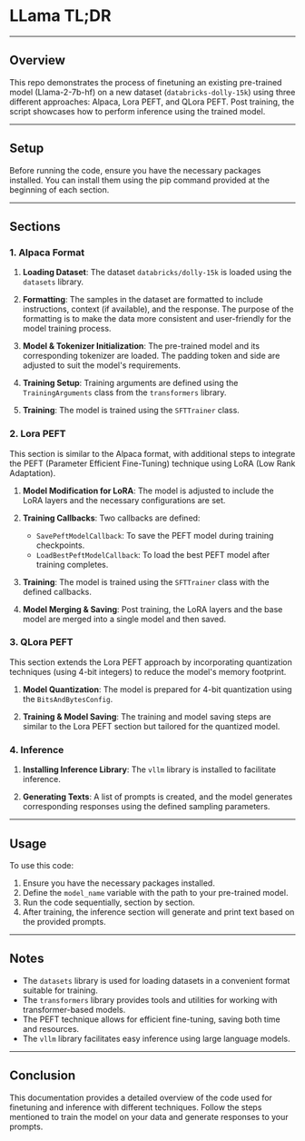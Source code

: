 
# LLama TL;DR

---

## Overview

This repo demonstrates the process of finetuning an existing pre-trained model (Llama-2-7b-hf) on a new dataset (`databricks-dolly-15k`) using three different approaches: Alpaca, Lora PEFT, and QLora PEFT. Post training, the script showcases how to perform inference using the trained model.

---

## Setup

Before running the code, ensure you have the necessary packages installed. You can install them using the pip command provided at the beginning of each section.

---

## Sections

### 1. Alpaca Format

1. **Loading Dataset**: The dataset `databricks/dolly-15k` is loaded using the `datasets` library.
   
2. **Formatting**: The samples in the dataset are formatted to include instructions, context (if available), and the response. The purpose of the formatting is to make the data more consistent and user-friendly for the model training process.

3. **Model & Tokenizer Initialization**: The pre-trained model and its corresponding tokenizer are loaded. The padding token and side are adjusted to suit the model's requirements.

4. **Training Setup**: Training arguments are defined using the `TrainingArguments` class from the `transformers` library.

5. **Training**: The model is trained using the `SFTTrainer` class.

### 2. Lora PEFT

This section is similar to the Alpaca format, with additional steps to integrate the PEFT (Parameter Efficient Fine-Tuning) technique using LoRA (Low Rank Adaptation).

1. **Model Modification for LoRA**: The model is adjusted to include the LoRA layers and the necessary configurations are set.

2. **Training Callbacks**: Two callbacks are defined:
   - `SavePeftModelCallback`: To save the PEFT model during training checkpoints.
   - `LoadBestPeftModelCallback`: To load the best PEFT model after training completes.

3. **Training**: The model is trained using the `SFTTrainer` class with the defined callbacks.

4. **Model Merging & Saving**: Post training, the LoRA layers and the base model are merged into a single model and then saved.

### 3. QLora PEFT

This section extends the Lora PEFT approach by incorporating quantization techniques (using 4-bit integers) to reduce the model's memory footprint.

1. **Model Quantization**: The model is prepared for 4-bit quantization using the `BitsAndBytesConfig`.

2. **Training & Model Saving**: The training and model saving steps are similar to the Lora PEFT section but tailored for the quantized model.

### 4. Inference

1. **Installing Inference Library**: The `vllm` library is installed to facilitate inference.

2. **Generating Texts**: A list of prompts is created, and the model generates corresponding responses using the defined sampling parameters.

---

## Usage

To use this code:

1. Ensure you have the necessary packages installed.
2. Define the `model_name` variable with the path to your pre-trained model.
3. Run the code sequentially, section by section.
4. After training, the inference section will generate and print text based on the provided prompts.

---

## Notes

- The `datasets` library is used for loading datasets in a convenient format suitable for training.
- The `transformers` library provides tools and utilities for working with transformer-based models.
- The PEFT technique allows for efficient fine-tuning, saving both time and resources.
- The `vllm` library facilitates easy inference using large language models.

---

## Conclusion

This documentation provides a detailed overview of the code used for finetuning and inference with different techniques. Follow the steps mentioned to train the model on your data and generate responses to your prompts.
